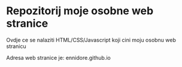 # Repozitorij moje osobne web stranice

Ovdje ce se nalaziti HTML/CSS/Javascript koji cini moju osobnu web stranicu

Adresa web stranice je: ennidore.github.io
